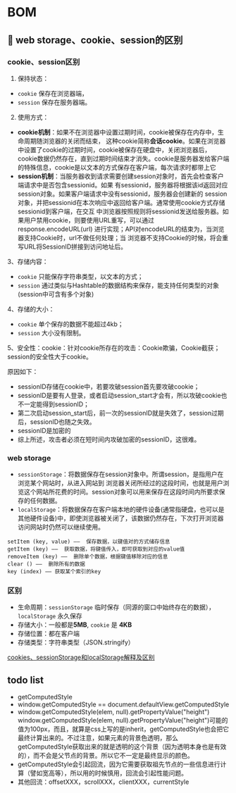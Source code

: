 # BOM

## :bookmark: web storage、cookie、session的区别

### cookie、session区别

1. 保持状态：
* `cookie` 保存在浏览器端，
* `session` 保存在服务器端。

2. 使用方式：
* **cookie机制**：如果不在浏览器中设置过期时间，cookie被保存在内存中，生命周期随浏览器的关闭而结束，
这种cookie简称**会话cookie**。如果在浏览器中设置了cookie的过期时间，cookie被保存在硬盘中，关闭浏览器后，
cookie数据仍然存在，直到过期时间结束才消失。cookie是服务器发给客户端的特殊信息，cookie是以文本的方式保存在客户端，每次请求时都带上它
* **session机制**：当服务器收到请求需要创建session对象时，首先会检查客户端请求中是否包含sessionid。如果
 有sessionid，服务器将根据该id返回对应session对象。如果客户端请求中没有sessionid，服务器会创建新的
 session对象，并把sessionid在本次响应中返回给客户端。通常使用cookie方式存储sessionid到客户端，在交互
 中浏览器按照规则将sessionid发送给服务器。如果用户禁用cookie，则要使用URL重写，可以通过
 response.encodeURL(url) 进行实现；API对encodeURL的结束为，当浏览器支持Cookie时，url不做任何处理；当
 浏览器不支持Cookie的时候，将会重写URL将SessionID拼接到访问地址后。
 
3、存储内容：
* `cookie` 只能保存字符串类型，以文本的方式；
* `session` 通过类似与Hashtable的数据结构来保存，能支持任何类型的对象(session中可含有多个对象)

4、存储的大小：
* `cookie` 单个保存的数据不能超过4kb；
* `session` 大小没有限制。

5、安全性：cookie：针对cookie所存在的攻击：Cookie欺骗，Cookie截获；session的安全性大于cookie。

原因如下：
* sessionID存储在cookie中，若要攻破session首先要攻破cookie；
* sessionID是要有人登录，或者启动session_start才会有，所以攻破cookie也不一定能得到sessionID；
* 第二次启动session_start后，前一次的sessionID就是失效了，session过期后，sessionID也随之失效。
* sessionID是加密的
* 综上所述，攻击者必须在短时间内攻破加密的sessionID，这很难。

### web storage

* `sessionStorage`：将数据保存在session对象中。所谓session，是指用户在浏览某个网站时，从进入网站到
浏览器关闭所经过的这段时间，也就是用户浏览这个网站所花费的时间。session对象可以用来保存在这段时间内所要求保存的任何数据。
* `localStorage`：将数据保存在客户端本地的硬件设备(通常指硬盘，也可以是其他硬件设备)中，即使浏览器被关闭了，该数据仍然存在，下次打开浏览器访问网站时仍然可以继续使用。

```
setItem (key, value) ——  保存数据，以键值对的方式储存信息
getItem (key) ——  获取数据，将键值传入，即可获取到对应的value值
removeItem (key) ——  删除单个数据，根据键值移除对应的信息
clear () ——  删除所有的数据
key (index) —— 获取某个索引的key
```

### 区别

* 生命周期：`sessionStorage` 临时保存（同源的窗口中始终存在的数据），`localStorage` 永久保存
* 存储大小：一般都是**5MB**, `cookie` 是 **4KB**
* 存储位置：都在客户端
* 存储类型：字符串类型（JSON.stringify）

[cookies、sessionStorage和localStorage解释及区别](https://www.cnblogs.com/pengc/p/8714475.html)

## todo list
* getComputedStyle
* window.getComputedStyle == document.defaultView.getComputedStyle
* window.getComputedStyle(elem, null).getPropertyValue("height")
window.getComputedStyle(elem, null).getPropertyValue("height")可能的值为100px，而且，就算是css上写的是inherit，getComputedStyle也会把它最终计算出来的。不过注意，如果元素的背景色透明，那么getComputedStyle获取出来的就是透明的这个背景（因为透明本身也是有效的），而不会是父节点的背景。所以它不一定是最终显示的颜色。
* getComputedStyle会引起回流，因为它需要获取祖先节点的一些信息进行计算（譬如宽高等），所以用的时候慎用，回流会引起性能问题。
* 其他回流：offsetXXX，scrollXXX，clientXXX，currentStyle
